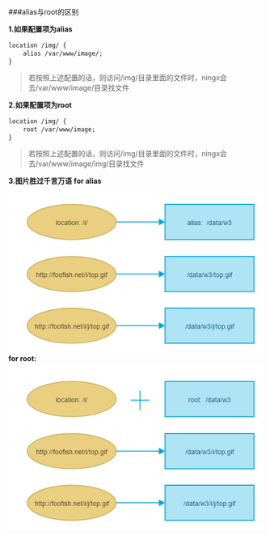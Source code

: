 ###alias与root的区别

**1.如果配置项为alias**
```nginx
location /img/ {
    alias /var/www/image/;
}
```
>若按照上述配置的话，则访问/img/目录里面的文件时，ningx会去/var/www/image/目录找文件

**2.如果配置项为root**
```nginx
location /img/ {
    root /var/www/image;
}
```
>若按照上述配置的话，则访问/img/目录里面的文件时，ningx会去/var/www/image/img/目录找文件


**3.图片胜过千言万语**
**for alias**
![nginx-alias](/assets/nginx-alias.png)
**for root:**
![nginx-root](/assets/nginx-root.png)


